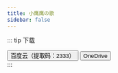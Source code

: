 ```yaml
---
title: 小鹰鹰の歌
sidebar: false
---
```

<link type='text/css' rel='stylesheet' href='/css/page.css'>

::: tip 下载
<br>
<div class="note grey icon modern"><i class="note-icon fas fa-arrow-alt-circle-down"></i>
<a href="https://pan.baidu.com/s/1gocEy7rKPZd2BkmfFZrlEA" target="_blank"><button class="bttn-pill bttn-sm bttn-success"><i class="note-icon fas fa-cloud-download-alt"></i>  百度云（提取码：2333）</button></a>
<a href="https://1drv.ms/f/s!AklAoj71_dJ0hy9wpkUWwZh4sce8" target="_blank" ><button class="bttn-pill bttn-sm bttn-success"><i class="note-icon fas fa-cloud-download-alt"></i>  OneDrive</button></a>
</div>
:::

<div id="aplayer01"></div>
<script type="text/javascript">
    const ap = new APlayer({
        container: document.getElementById('aplayer01'),
        order: 'random',
        preload: 'none',
        volume: 0.7,
        listMaxHeight:5,
        audio: [
            {
            name: '左边',
            artist: '猫小鹰Owl',
            url: 'https://mxyowl.oss-cn-beijing.aliyuncs.com/music/%E5%B7%A6%E8%BE%B9.mp3',
            cover: '/musicplayer.png'
            }, {
                name: 'Ring Ring Ring',
                artist: '猫小鹰Owl',
                url: 'https://mxyowl.oss-cn-beijing.aliyuncs.com/music/Ring%20Ring%20Ring.mp3',
                cover: '/musicplayer.png'
            }, {
                name: '一眼万年',
                artist: '猫小鹰Owl',
                url: 'https://mxyowl.oss-cn-beijing.aliyuncs.com/music/%E4%B8%80%E7%9C%BC%E4%B8%87%E5%B9%B4.mp3',
                cover: '/musicplayer.png'
            }, {
                name: '钢铁直男',
                artist: '猫小鹰Owl',
                url: 'https://mxyowl.oss-cn-beijing.aliyuncs.com/music/%E9%92%A2%E9%93%81%E7%9B%B4%E7%94%B7.mp3',
                cover: '/musicplayer.png'
            }, {
                name: '错位时空',
                artist: '猫小鹰Owl',
                url: 'https://mxyowl.oss-cn-beijing.aliyuncs.com/music/%E9%94%99%E4%BD%8D%E6%97%B6%E7%A9%BA.mp3',
                cover: '/musicplayer.png'
            }, {
                name: '热爱105°的你',
                artist: '猫小鹰Owl',
                url: 'https://mxyowl.oss-cn-beijing.aliyuncs.com/music/%E7%83%AD%E7%88%B1105%C2%B0%E7%9A%84%E4%BD%A0.mp3',
                cover: '/musicplayer.png'
            }, {
                name: '干物妹 小埋 OP',
                artist: '猫小鹰Owl',
                url: 'https://oss.maoxiaoying.cool/music/%E5%B9%B2%E7%89%A9%E5%A6%B9%E5%B0%8F%E5%9F%8B.mp3',
                cover: '/musicplayer.png'
            }, {
                name: '花月成双',
                artist: '猫小鹰Owl',
                url: 'https://mxyowl.oss-cn-beijing.aliyuncs.com/music/%E8%8A%B1%E6%9C%88%E6%88%90%E5%8F%8C.mp3',
                cover: '/musicplayer.png'
            }, {
                name: '有形的翅膀',
                artist: '猫小鹰Owl',
                url: 'https://mxyowl.oss-cn-beijing.aliyuncs.com/music/%E6%9C%89%E5%BD%A2%E7%9A%84%E7%BF%85%E8%86%80.mp3',
                cover: '/musicplayer.png'
            }, {
                name: '香水百合',
                artist: '猫小鹰Owl',
                url: 'https://mxyowl.oss-cn-beijing.aliyuncs.com/music/%E9%A6%99%E6%B0%B4%E7%99%BE%E5%90%88.mp3',
                cover: '/musicplayer.png'
            }, {
                name: '酸酸甜甜就是我',
                artist: '猫小鹰Owl',
                url: 'https://mxyowl.oss-cn-beijing.aliyuncs.com/music/%E9%85%B8%E9%85%B8%E7%94%9C%E7%94%9C%E5%B0%B1%E6%98%AF%E6%88%91.mp3',
                cover: '/musicplayer.png'
            }, {
                name: '樱花草',
                artist: '猫小鹰Owl',
                url: 'https://mxyowl.oss-cn-beijing.aliyuncs.com/music/%E6%A8%B1%E8%8A%B1%E8%8D%89.mp3',
                cover: '/musicplayer.png'
            }, {
                name: '大喜（舰长版）',
                artist: '猫小鹰Owl',
                url: 'https://mxyowl.oss-cn-beijing.aliyuncs.com/music/%E5%A4%A7%E5%96%9C%EF%BC%88%E8%88%B0%E9%95%BF%E7%89%88%EF%BC%89.mp3',
                cover: '/musicplayer.png'
            }, {
                name: '大喜',
                artist: '猫小鹰Owl',
                url: 'https://mxyowl.oss-cn-beijing.aliyuncs.com/music/%E5%A4%A7%E5%96%9C.mp3',
                cover: '/musicplayer.png'
            }, {
                name: '与梦盛开',
                artist: '猫小鹰Owl参与·合作',
                url: 'https://mxyowl.oss-cn-beijing.aliyuncs.com/music/与梦盛开.mp3',
                cover: '/musicplayer.png'
            }, {
                name: 'Good Time',
                artist: '猫小鹰Owl',
                url: 'https://mxyowl.oss-cn-beijing.aliyuncs.com/music/Good Time.mp3',
                cover: '/musicplayer.png'
            }, {
                name: 'lemon',
                artist: '猫小鹰Owl',
                url: 'https://mxyowl.oss-cn-beijing.aliyuncs.com/music/lemon.mp3',
                cover: '/musicplayer.png'
            }, {
                name: 'START：DASH！',
                artist: '猫小鹰Owl',
                url: 'https://mxyowl.oss-cn-beijing.aliyuncs.com/music/START：DASH！.mp3',
                cover: '/musicplayer.png'
            }, {
                name: '一直很安静',
                artist: '猫小鹰Owl',
                url: 'https://mxyowl.oss-cn-beijing.aliyuncs.com/music/一直很安静.mp3',
                cover: '/musicplayer.png'
            }, {
                name: '七里香',
                artist: '猫小鹰Owl',
                url: 'https://mxyowl.oss-cn-beijing.aliyuncs.com/music/七里香.mp3',
                cover: '/musicplayer.png'
            }, {
                name: '三清遥',
                artist: '猫小鹰Owl',
                url: 'https://mxyowl.oss-cn-beijing.aliyuncs.com/music/三清遥.mp3',
                cover: '/musicplayer.png'
            }, {
                name: '下一秒相见',
                artist: '猫小鹰Owl',
                url: 'https://mxyowl.oss-cn-beijing.aliyuncs.com/music/下一秒相见.mp3',
                cover: '/musicplayer.png'
            }, {
                name: '下山',
                artist: '猫小鹰Owl',
                url: 'https://mxyowl.oss-cn-beijing.aliyuncs.com/music/下山.mp3',
                cover: '/musicplayer.png'
            }, {
                name: '与你同行~B with U',
                artist: '猫小鹰Owl',
                url: 'https://mxyowl.oss-cn-beijing.aliyuncs.com/music/与你同行~B with U.mp3',
                cover: '/musicplayer.png'
            }, {
                name: '与你最后的夏天',
                artist: '猫小鹰Owl',
                url: 'https://mxyowl.oss-cn-beijing.aliyuncs.com/music/与你最后的夏天.mp3',
                cover: '/musicplayer.png'
            }, {
                name: '世间慢',
                artist: '猫小鹰Owl',
                url: 'https://mxyowl.oss-cn-beijing.aliyuncs.com/music/世间慢.mp3',
                cover: '/musicplayer.png'
            }, {
                name: '东京不太热',
                artist: '猫小鹰Owl',
                url: 'https://mxyowl.oss-cn-beijing.aliyuncs.com/music/东京不太热.mp3',
                cover: '/musicplayer.png'
            }, {
                name: '东流',
                artist: '猫小鹰Owl',
                url: 'https://mxyowl.oss-cn-beijing.aliyuncs.com/music/东流.mp3',
                cover: '/musicplayer.png'
            }, {
                name: '亲爱的，那不是爱情',
                artist: '猫小鹰Owl',
                url: 'https://mxyowl.oss-cn-beijing.aliyuncs.com/music/亲爱的，那不是爱情.mp3',
                cover: '/musicplayer.png'
            }, {
                name: '仙剑问情',
                artist: '猫小鹰Owl',
                url: 'https://mxyowl.oss-cn-beijing.aliyuncs.com/music/仙剑问情.mp3',
                cover: '/musicplayer.png'
            }, {
                name: '但愿人长久',
                artist: '猫小鹰Owl',
                url: 'https://mxyowl.oss-cn-beijing.aliyuncs.com/music/但愿人长久.mp3',
                cover: '/musicplayer.png'
            }, {
                name: '你最最最重要',
                artist: '猫小鹰Owl',
                url: 'https://mxyowl.oss-cn-beijing.aliyuncs.com/music/你最最最重要.mp3',
                cover: '/musicplayer.png'
            }, {
                name: '冬日',
                artist: '猫小鹰Owl',
                url: 'https://mxyowl.oss-cn-beijing.aliyuncs.com/music/冬日.mp3',
                cover: '/musicplayer.png'
            }, {
                name: '凉凉',
                artist: '猫小鹰Owl',
                url: 'https://mxyowl.oss-cn-beijing.aliyuncs.com/music/凉凉.mp3',
                cover: '/musicplayer.png'
            }, {
                name: '勾指起誓',
                artist: '猫小鹰Owl',
                url: 'https://mxyowl.oss-cn-beijing.aliyuncs.com/music/勾指起誓.mp3',
                cover: '/musicplayer.png'
            }, {
                name: '化作樱花树',
                artist: '猫小鹰Owl',
                url: 'https://mxyowl.oss-cn-beijing.aliyuncs.com/music/化作樱花树.mp3',
                cover: '/musicplayer.png'
            }, {
                name: '千里邀月',
                artist: '猫小鹰Owl',
                url: 'https://mxyowl.oss-cn-beijing.aliyuncs.com/music/千里邀月.mp3',
                cover: '/musicplayer.png'
            }, {
                name: '单身情歌',
                artist: '猫小鹰Owl',
                url: 'https://mxyowl.oss-cn-beijing.aliyuncs.com/music/单身情歌.mp3',
                cover: '/musicplayer.png'
            }, {
                name: '听妈妈的话',
                artist: '猫小鹰Owl',
                url: 'https://mxyowl.oss-cn-beijing.aliyuncs.com/music/听妈妈的话.mp3',
                cover: '/musicplayer.png'
            }, {
                name: '咸鱼的夏天',
                artist: '猫小鹰Owl',
                url: 'https://mxyowl.oss-cn-beijing.aliyuncs.com/music/咸鱼的夏天.mp3',
                cover: '/musicplayer.png'
            }, {
                name: '喜欢你',
                artist: '猫小鹰Owl',
                url: 'https://mxyowl.oss-cn-beijing.aliyuncs.com/music/喜欢你.mp3',
                cover: '/musicplayer.png'
            }, {
                name: '团团圆圆',
                artist: '猫小鹰Owl',
                url: 'https://mxyowl.oss-cn-beijing.aliyuncs.com/music/团团圆圆.mp3',
                cover: '/musicplayer.png'
            }, {
                name: '处处吻',
                artist: '猫小鹰Owl',
                url: 'https://mxyowl.oss-cn-beijing.aliyuncs.com/music/处处吻.mp3',
                cover: '/musicplayer.png'
            }, {
                name: '夏天的风',
                artist: '猫小鹰Owl',
                url: 'https://mxyowl.oss-cn-beijing.aliyuncs.com/music/夏天的风.mp3',
                cover: '/musicplayer.png'
            }, {
                name: '大鱼',
                artist: '猫小鹰Owl',
                url: 'https://mxyowl.oss-cn-beijing.aliyuncs.com/music/大鱼.mp3',
                cover: '/musicplayer.png'
            }, {
                name: '奥利给',
                artist: '猫小鹰Owl',
                url: 'https://mxyowl.oss-cn-beijing.aliyuncs.com/music/奥利给.mp3',
                cover: '/musicplayer.png'
            }, {
                name: '宁夏',
                artist: '猫小鹰Owl',
                url: 'https://mxyowl.oss-cn-beijing.aliyuncs.com/music/宁夏.mp3',
                cover: '/musicplayer.png'
            }, {
                name: '对你青睐',
                artist: '猫小鹰Owl',
                url: 'https://mxyowl.oss-cn-beijing.aliyuncs.com/music/对你青睐.mp3',
                cover: '/musicplayer.png'
            }, {
                name: '小城谣',
                artist: '猫小鹰Owl',
                url: 'https://mxyowl.oss-cn-beijing.aliyuncs.com/music/小城谣.mp3',
                cover: '/musicplayer.png'
            }, {
                name: '小情歌',
                artist: '猫小鹰Owl',
                url: 'https://mxyowl.oss-cn-beijing.aliyuncs.com/music/小情歌.mp3',
                cover: '/musicplayer.png'
            }, {
                name: '广寒宫',
                artist: '猫小鹰Owl',
                url: 'https://mxyowl.oss-cn-beijing.aliyuncs.com/music/广寒宫.mp3',
                cover: '/musicplayer.png'
            }, {
                name: '归寻',
                artist: '猫小鹰Owl',
                url: 'https://mxyowl.oss-cn-beijing.aliyuncs.com/music/归寻.mp3',
                cover: '/musicplayer.png'
            }, {
                name: '心动的感觉',
                artist: '猫小鹰Owl',
                url: 'https://mxyowl.oss-cn-beijing.aliyuncs.com/music/心动的感觉.mp3',
                cover: '/musicplayer.png'
            }, {
                name: '心愿便利贴',
                artist: '猫小鹰Owl',
                url: 'https://mxyowl.oss-cn-beijing.aliyuncs.com/music/心愿便利贴.mp3',
                cover: '/musicplayer.png'
            }, {
                name: '忘记时间',
                artist: '猫小鹰Owl',
                url: 'https://mxyowl.oss-cn-beijing.aliyuncs.com/music/忘记时间.mp3',
                cover: '/musicplayer.png'
            }, {
                name: '想见你想见你想见你',
                artist: '猫小鹰Owl',
                url: 'https://mxyowl.oss-cn-beijing.aliyuncs.com/music/想见你想见你想见你.mp3',
                cover: '/musicplayer.png'
            }, {
                name: '我们的爱',
                artist: '猫小鹰Owl',
                url: 'https://mxyowl.oss-cn-beijing.aliyuncs.com/music/我们的爱.mp3',
                cover: '/musicplayer.png'
            }, {
                name: '我怀念的',
                artist: '猫小鹰Owl',
                url: 'https://mxyowl.oss-cn-beijing.aliyuncs.com/music/我怀念的.mp3',
                cover: '/musicplayer.png'
            }, {
                name: '我的一个道姑朋友',
                artist: '猫小鹰Owl',
                url: 'https://mxyowl.oss-cn-beijing.aliyuncs.com/music/我的一个道姑朋友.mp3',
                cover: '/musicplayer.png'
            }, {
                name: '打上花火',
                artist: '猫小鹰Owl',
                url: 'https://mxyowl.oss-cn-beijing.aliyuncs.com/music/打上花火.mp3',
                cover: '/musicplayer.png'
            }, {
                name: '探清水河',
                artist: '猫小鹰Owl',
                url: 'https://mxyowl.oss-cn-beijing.aliyuncs.com/music/探清水河.mp3',
                cover: '/musicplayer.png'
            }, {
                name: '摇篮曲',
                artist: '猫小鹰Owl',
                url: 'https://mxyowl.oss-cn-beijing.aliyuncs.com/music/摇篮曲.mp3',
                cover: '/musicplayer.png'
            }, {
                name: '无归',
                artist: '猫小鹰Owl',
                url: 'https://mxyowl.oss-cn-beijing.aliyuncs.com/music/无归.mp3',
                cover: '/musicplayer.png'
            }, {
                name: '易燃易爆炸',
                artist: '猫小鹰Owl',
                url: 'https://mxyowl.oss-cn-beijing.aliyuncs.com/music/易燃易爆炸.mp3',
                cover: '/musicplayer.png'
            }, {
                name: '晓秋明月',
                artist: '猫小鹰Owl',
                url: 'https://mxyowl.oss-cn-beijing.aliyuncs.com/music/晓秋明月.mp3',
                cover: '/musicplayer.png'
            }, {
                name: '晚安喵（片段）',
                artist: '猫小鹰Owl',
                url: 'https://mxyowl.oss-cn-beijing.aliyuncs.com/music/晚安喵（片段）.mp3',
                cover: '/musicplayer.png'
            }, {
                name: '普通Disico',
                artist: '猫小鹰Owl',
                url: 'https://mxyowl.oss-cn-beijing.aliyuncs.com/music/普通Disico.mp3',
                cover: '/musicplayer.png'
            }, {
                name: '晴天',
                artist: '猫小鹰Owl',
                url: 'https://mxyowl.oss-cn-beijing.aliyuncs.com/music/晴天.mp3',
                cover: '/musicplayer.png'
            }, {
                name: '曹操',
                artist: '猫小鹰Owl',
                url: 'https://mxyowl.oss-cn-beijing.aliyuncs.com/music/曹操.mp3',
                cover: '/musicplayer.png'
            }, {
                name: '最初的梦想',
                artist: '猫小鹰Owl',
                url: 'https://mxyowl.oss-cn-beijing.aliyuncs.com/music/最初的梦想.mp3',
                cover: '/musicplayer.png'
            }, {
                name: '月光',
                artist: '猫小鹰Owl',
                url: 'https://mxyowl.oss-cn-beijing.aliyuncs.com/music/月光.mp3',
                cover: '/musicplayer.png'
            }, {
                name: '有点甜',
                artist: '猫小鹰Owl',
                url: 'https://mxyowl.oss-cn-beijing.aliyuncs.com/music/有点甜.mp3',
                cover: '/musicplayer.png'
            }, {
                name: '未闻花名',
                artist: '猫小鹰Owl',
                url: 'https://mxyowl.oss-cn-beijing.aliyuncs.com/music/未闻花名.mp3',
                cover: '/musicplayer.png'
            }, {
                name: '杀破狼',
                artist: '猫小鹰Owl',
                url: 'https://mxyowl.oss-cn-beijing.aliyuncs.com/music/杀破狼.mp3',
                cover: '/musicplayer.png'
            }, {
                name: '桃花笑',
                artist: '猫小鹰Owl',
                url: 'https://mxyowl.oss-cn-beijing.aliyuncs.com/music/桃花笑.mp3',
                cover: '/musicplayer.png'
            }, {
                name: '棠梨煎雪',
                artist: '猫小鹰Owl',
                url: 'https://mxyowl.oss-cn-beijing.aliyuncs.com/music/棠梨煎雪.mp3',
                cover: '/musicplayer.png'
            }, {
                name: '烟雨行舟',
                artist: '猫小鹰Owl',
                url: 'https://mxyowl.oss-cn-beijing.aliyuncs.com/music/烟雨行舟.mp3',
                cover: '/musicplayer.png'
            }, {
                name: '爱你',
                artist: '猫小鹰Owl',
                url: 'https://mxyowl.oss-cn-beijing.aliyuncs.com/music/爱你.mp3',
                cover: '/musicplayer.png'
            }, {
                name: '爱河',
                artist: '猫小鹰Owl',
                url: 'https://mxyowl.oss-cn-beijing.aliyuncs.com/music/爱河.mp3',
                cover: '/musicplayer.png'
            }, {
                name: '牵丝戏',
                artist: '猫小鹰Owl',
                url: 'https://mxyowl.oss-cn-beijing.aliyuncs.com/music/牵丝戏.mp3',
                cover: '/musicplayer.png'
            }, {
                name: '猫头鹰',
                artist: '猫小鹰Owl',
                url: 'https://mxyowl.oss-cn-beijing.aliyuncs.com/music/猫头鹰.mp3',
                cover: '/musicplayer.png'
            }, {
                name: '生日快乐',
                artist: '猫小鹰Owl',
                url: 'https://mxyowl.oss-cn-beijing.aliyuncs.com/music/生日快乐.mp3',
                cover: '/musicplayer.png'
            }, {
                name: '白金disco',
                artist: '猫小鹰Owl',
                url: 'https://mxyowl.oss-cn-beijing.aliyuncs.com/music/白金disco.mp3',
                cover: '/musicplayer.png'
            }, {
                name: '百花香',
                artist: '猫小鹰Owl',
                url: 'https://mxyowl.oss-cn-beijing.aliyuncs.com/music/百花香.mp3',
                cover: '/musicplayer.png'
            }, {
                name: '稻香',
                artist: '猫小鹰Owl',
                url: 'https://mxyowl.oss-cn-beijing.aliyuncs.com/music/稻香.mp3',
                cover: '/musicplayer.png'
            }, {
                name: '穿越时空的思念',
                artist: '猫小鹰Owl',
                url: 'https://mxyowl.oss-cn-beijing.aliyuncs.com/music/穿越时空的思念.mp3',
                cover: '/musicplayer.png'
            }, {
                name: '窗外',
                artist: '猫小鹰Owl',
                url: 'https://mxyowl.oss-cn-beijing.aliyuncs.com/music/窗外.mp3',
                cover: '/musicplayer.png'
            }, {
                name: '童话镇',
                artist: '猫小鹰Owl',
                url: 'https://mxyowl.oss-cn-beijing.aliyuncs.com/music/童话镇.mp3',
                cover: '/musicplayer.png'
            }, {
                name: '繁华唱遍',
                artist: '猫小鹰Owl',
                url: 'https://mxyowl.oss-cn-beijing.aliyuncs.com/music/繁华唱遍.mp3',
                cover: '/musicplayer.png'
            }, {
                name: '红尘客栈',
                artist: '猫小鹰Owl',
                url: 'https://mxyowl.oss-cn-beijing.aliyuncs.com/music/红尘客栈.mp3',
                cover: '/musicplayer.png'
            }, {
                name: '红昭愿',
                artist: '猫小鹰Owl',
                url: 'https://mxyowl.oss-cn-beijing.aliyuncs.com/music/红昭愿.mp3',
                cover: '/musicplayer.png'
            }, {
                name: '纯白色的你',
                artist: '猫小鹰Owl',
                url: 'https://mxyowl.oss-cn-beijing.aliyuncs.com/music/纯白色的你.mp3',
                cover: '/musicplayer.png'
            }, {
                name: '编号89757',
                artist: '猫小鹰Owl',
                url: 'https://mxyowl.oss-cn-beijing.aliyuncs.com/music/编号89757.mp3',
                cover: '/musicplayer.png'
            }, {
                name: '腐草为萤',
                artist: '猫小鹰Owl',
                url: 'https://mxyowl.oss-cn-beijing.aliyuncs.com/music/腐草为萤.mp3',
                cover: '/musicplayer.png'
            }, {
                name: '莫斯科没有眼泪',
                artist: '猫小鹰Owl',
                url: 'https://mxyowl.oss-cn-beijing.aliyuncs.com/music/莫斯科没有眼泪.mp3',
                cover: '/musicplayer.png'
            }, {
                name: '被风吹过的夏天',
                artist: '猫小鹰Owl',
                url: 'https://mxyowl.oss-cn-beijing.aliyuncs.com/music/被风吹过的夏天.mp3',
                cover: '/musicplayer.png'
            }, {
                name: '说书人',
                artist: '猫小鹰Owl',
                url: 'https://mxyowl.oss-cn-beijing.aliyuncs.com/music/说书人.mp3',
                cover: '/musicplayer.png'
            }, {
                name: '说爱你',
                artist: '猫小鹰Owl',
                url: 'https://mxyowl.oss-cn-beijing.aliyuncs.com/music/说爱你.mp3',
                cover: '/musicplayer.png'
            }, {
                name: '赤伶',
                artist: '猫小鹰Owl',
                url: 'https://mxyowl.oss-cn-beijing.aliyuncs.com/music/赤伶.mp3',
                cover: '/musicplayer.png'
            }, {
                name: '起风了',
                artist: '猫小鹰Owl',
                url: 'https://mxyowl.oss-cn-beijing.aliyuncs.com/music/起风了.mp3',
                cover: '/musicplayer.png'
            }, {
                name: '达拉崩吧',
                artist: '猫小鹰Owl',
                url: 'https://mxyowl.oss-cn-beijing.aliyuncs.com/music/达拉崩吧.mp3',
                cover: '/musicplayer.png'
            }, {
                name: '过年了',
                artist: '猫小鹰Owl',
                url: 'https://mxyowl.oss-cn-beijing.aliyuncs.com/music/过年了.mp3',
                cover: '/musicplayer.png'
            }, {
                name: '追光者',
                artist: '猫小鹰Owl',
                url: 'https://mxyowl.oss-cn-beijing.aliyuncs.com/music/追光者.mp3',
                cover: '/musicplayer.png'
            }, {
                name: '逍遥叹',
                artist: '猫小鹰Owl',
                url: 'https://mxyowl.oss-cn-beijing.aliyuncs.com/music/逍遥叹.mp3',
                cover: '/musicplayer.png'
            }, {
                name: '醉仙歌',
                artist: '猫小鹰Owl',
                url: 'https://mxyowl.oss-cn-beijing.aliyuncs.com/music/醉仙歌.mp3',
                cover: '/musicplayer.png'
            }, {
                name: '醉酒的蝴蝶',
                artist: '猫小鹰Owl',
                url: 'https://mxyowl.oss-cn-beijing.aliyuncs.com/music/醉酒的蝴蝶.mp3',
                cover: '/musicplayer.png'
            }, {
                name: '锦鲤抄',
                artist: '猫小鹰Owl',
                url: 'https://mxyowl.oss-cn-beijing.aliyuncs.com/music/锦鲤抄.mp3',
                cover: '/musicplayer.png'
            }, {
                name: '隐形的翅膀',
                artist: '猫小鹰Owl',
                url: 'https://mxyowl.oss-cn-beijing.aliyuncs.com/music/隐形的翅膀.mp3',
                cover: '/musicplayer.png'
            }, {
                name: '青花瓷',
                artist: '猫小鹰Owl',
                url: 'https://mxyowl.oss-cn-beijing.aliyuncs.com/music/青花瓷.mp3',
                cover: '/musicplayer.png'
            }, {
                name: '马步谣',
                artist: '猫小鹰Owl',
                url: 'https://mxyowl.oss-cn-beijing.aliyuncs.com/music/马步谣.mp3',
                cover: '/musicplayer.png'
            }
        ]
    })
</script>
